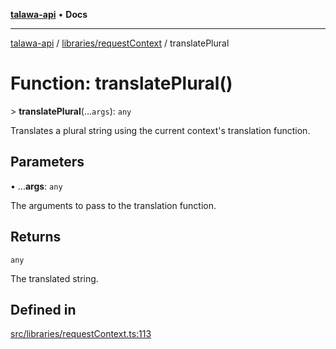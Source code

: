 [**talawa-api**](../../../README.md) • **Docs**

***

[talawa-api](../../../modules.md) / [libraries/requestContext](../README.md) / translatePlural

# Function: translatePlural()

\> **translatePlural**(...`args`): `any`

Translates a plural string using the current context's translation function.

## Parameters

• ...**args**: `any`

The arguments to pass to the translation function.

## Returns

`any`

The translated string.

## Defined in

[src/libraries/requestContext.ts:113](https://github.com/PalisadoesFoundation/talawa-api/blob/a6e7ac91b581c9109559657faf0f934f3eb41fe7/src/libraries/requestContext.ts#L113)
